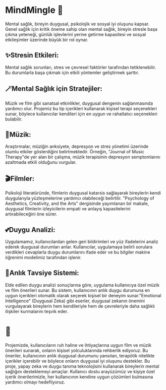 #  MindMingle 🧠

Mental sağlık, bireyin duygusal, psikolojik ve sosyal iyi oluşunu kapsar. Genel sağlık için kritik öneme sahip olan mental sağlık, bireyin stresle başa çıkma yeteneği, günlük işlevlerini yerine getirme kapasitesi ve sosyal etkileşimler üzerinde büyük bir rol oynar.

## ✨Stresin Etkileri: 
Mental sağlık sorunları, stres ve çevresel faktörler tarafından tetiklenebilir. Bu durumlarla başa çıkmak için etkili yöntemler geliştirmek şarttır.

## 🪄Mental Sağlık için Stratejiler: 
Müzik ve film gibi sanatsal etkinlikler, duygusal dengenin sağlanmasında yardımcı olur. Projemiz bu tip içerikleri kullanarak kişisel terapi seçenekleri sunar, böylece kullanıcılar kendileri için en uygun ve rahatlatıcı seçenekleri bulabilir.

## 🎷Müzik: 
Araştırmalar, müziğin anksiyete, depresyon ve stres yönetimi üzerinde olumlu etkiler gösterdiğini belirtmektedir. Örneğin, "Journal of Music Therapy"de yer alan bir çalışma, müzik terapisinin depresyon semptomlarını azaltmada etkili olduğunu vurgular.

## 🎬Filmler: 
Psikoloji literatüründe, filmlerin duygusal katarsis sağlayarak bireylerin kendi duygularıyla yüzleşmelerine yardımcı olabileceği belirtilir. "Psychology of Aesthetics, Creativity, and the Arts" dergisinde yayımlanan bir makale, duygusal filmlerin izleyicilerin empati ve anlayış kapasitelerini artırabileceğini öne sürer.


## 💕Duygu Analizi: 
Uygulamamız, kullanıcılardan gelen geri bildirimleri ve yüz ifadelerini analiz ederek duygusal durumları anlar. Kullanıcılar, uygulamaya belirli sorulara verdikleri cevaplarla duygu durumlarını ifade eder ve bu bilgiler makine öğrenimi modelimiz tarafından işlenir.

## 🛟Anlık Tavsiye Sistemi: 
Elde edilen duygu analizi sonuçlarına göre, uygulama kullanıcıya özel müzik ve film önerileri sunar. Bu sistem, kullanıcının anlık duygu durumuna en uygun içerikleri otomatik olarak seçerek kişisel bir deneyim sunar."Emotional Intelligence" (Duygusal Zeka) gibi eserler, duygusal zekanın önemini vurgulayarak bireylerin hem kendileriyle hem de çevreleriyle daha sağlıklı ilişkiler kurmalarını teşvik eder.

# 🎈
Projemizde, kullanıcıların ruh haline ve ihtiyaçlarına uygun film ve müzik  önerileri sunarak, onların kişisel yolculuklarında rehberlik ediyoruz. Bu öneriler, kullanıcının anlık duygusal durumunu yansıtan, terapötik nitelikte içerikler içerebilir ve böylece onların duygusal iyi oluşunu destekler. Bu proje, yapay zeka ve duygu tanıma teknolojisini kullanarak bireylerin mental sağlığını desteklemeyi amaçlar. Kullanıcı dostu arayüzümüz ve kişiye özel içerik önerilerimizle, her kullanıcının kendine uygun çözümleri bulmasına yardımcı olmayı hedefliyoruz.
